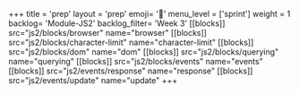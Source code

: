 +++
title = 'prep'
layout = 'prep'
emoji= '📝'
menu_level = ['sprint']
weight = 1
backlog= 'Module-JS2'
backlog_filter= 'Week 3'
[[blocks]]
src="js2/blocks/browser"
name="browser"
[[blocks]]
src="js2/blocks/character-limit"
name="character-limit"
[[blocks]]
src="js2/blocks/dom"
name="dom"
[[blocks]]
src="js2/blocks/querying"
name="querying"
[[blocks]]
src="js2/blocks/events"
name="events"
[[blocks]]
src="js2/events/response"
name="response"
[[blocks]]
src="js2/events/update"
name="update"
+++
